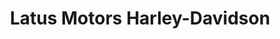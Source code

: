 ---
title: "Latus Motors Harley-Davidson"
url: /gladstone/latus-motors-harley-davidson/
shop: motorcycle
---